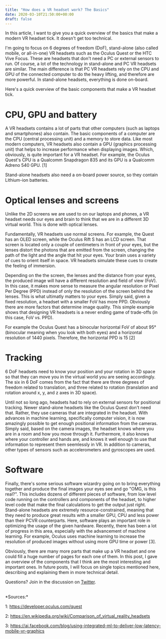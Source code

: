 ```yaml
---
title: "How does a VR headset work? The Basics"
date: 2020-03-10T21:50:00+00:00
draft: false
---
```


In this article, I want to give you a quick overview of the basics that make a modern VR headset tick. It doesn't get too technical.

I'm going to focus on 6 degrees of freedom (DoF), stand-alone (also called mobile, or all-in-one) VR headsets such as the Oculus Quest or the HTC Vive Focus. These are headsets that don't need a PC or external sensors to run. Of course, a lot of the technology in stand-alone and PC VR headsets are similar. The main difference is that PC VR headsets rely on the CPU and GPU of the connected computer to do the heavy lifting, and therefore are more powerful. In stand-alone headsets, everything is done on-board.

Here's a quick overview of the basic components that make a VR headset tick.

# CPU, GPU and battery

A VR headsets contains a lot of parts that other computers (such as laptops and smartphones) also contain. The basic components of a computer are the CPU (central processing unit) and a memory to store data. Like most modern computers, VR headsets also contain a GPU (graphics processing unit) that helps to increase performance when displaying images. Which, obviously, is quite important for a VR headset. For example, the Oculus Quest's CPU is a Qualcomm Snapdragon 835 and its GPU is a Qualcomm Adreno 540 GPU. [1]

Stand-alone headsets also need a on-board power source, so they contain Lithium-ion batteries.

# Optical lenses and screens

Unlike the 2D screens we are used to on our laptops and phones, a VR headset needs our eyes and brain to think that we are in a different 3D virtual world. This is done with optical lenses.

Fundamentally, VR headsets use normal screens. For example, the Quest has an OLED screen, while the Oculus Rift S has an LCD screen. That screen is located only a couple of centimeters in front of your eyes, but the lenses distort the photons that are emitted from the screen, changing the path of the light and the angle that hit your eyes. Your brain uses a variety of cues to orient itself in space. VR headsets simulate these cues to create the feeling of immersion.

Depending on the the screen, the lenses and the distance from your eyes, the produced image will have a different resolution and field of view (FoV). In this case, it makes more sense to measure the angular resolution or Pixel Per Degree (PPD) instead of only the resolution of the screen behind the lenses. This is what ultimatly matters to your eyes. Simply said, given a fixed resolution, a headset with a smaller FoV has more PPD. Obviously there are more factors that determine image quality. This simple example shows that designing VR headsets is a never ending game of trade-offs (in this case, FoV vs. PPD).

For example the Oculus Quest has a binocular horizontal FoV of about 95° (binocular meaning when you look with both eyes) and a horizontal resolution of 1440 pixels. Therefore, the horizontal PPD is 15 [2]

# Tracking

6 DoF headsets need to know your position and your rotation in 3D space so that they can move you in the virtual world you are seeing accordingly. The six in 6 DoF comes from the fact that there are three degrees of freedom related to translation, and three related to rotation (translation and rotation around x, y, and z axes in 3D space).

Until not so long ago, headsets had to rely on external sensors for positional tracking. Newer stand-alone headsets like the Oculus Quest don't need that. Rather, they use cameras that are integrated in the headset. With advances in machine learning, specifically computer vision, it is now amazingly possible to get enough positional information from the cameras. Simply said, based on the camera images, the headset knows where you are in a room and how you move through it. Furthermore, it also knows where your controller and hands are, and knows it well enough to use that information to represent them seemlessly in VR. In addition to cameras, other types of sensors such as accelerometers and gyroscopes are used.

# Software

Finally, there's some serious software wizardry going on to bring everything together and produce the final images your eyes see and go "OMG, is this real?". This includes dozens of different pieces of software, from low level code running on the controllers and components of the headset, to higher level code that make the final calculations to get the output just right.
Stand-alone headsets are extremely resource-constrained, meaning that they need to produce great results with a smaller GPU, CPU and less power than their PCVR counterparts. Here, software plays an important role in optimizing the usage of the given hardware. Recently, there has been a lot of progress in this area, especially with the advancement of machine learning. For example, Oculus uses machine learning to increase the resolution of produced images without using more GPU time or power [3].


Obviously, there are many more parts that make up a VR headset and one could fill a huge number of pages for each one of them. In this post, I gave an overview of the components that I think are the most interesting and important ones. In future posts, I will focus on single topics mentioned here, describing and explaining them in more technical detail.

Questions? Join in the discussion on [Twitter](https://twitter.com/canolcer/status/1237496747871567880).

<br />
*Sources:*

1: https://developer.oculus.com/quest

2: https://en.wikipedia.org/wiki/Comparison_of_virtual_reality_headsets

3: https://ai.facebook.com/blog/using-integrated-ml-to-deliver-low-latency-mobile-vr-graphics


